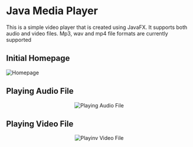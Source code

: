 # Java Media Player
This is a simple video player that is created using JavaFX. It supports both audio and video files. Mp3, wav and mp4 file formats are currently supported

## Initial Homepage
![Homepage](https://user-images.githubusercontent.com/66724151/166106430-d88d4834-b9e0-43bc-9099-d75d5d41dc39.png)

## Playing Audio File

<p align="center">
<img src="https://user-images.githubusercontent.com/66724151/166106519-b0ae3a77-b970-4355-b680-076b5c63ae5c.png" alt="Playing Audio File" />
</p>

## Playing Video File

<p align="center">
<img src="https://user-images.githubusercontent.com/66724151/166108206-46529158-ebf1-4d3f-8a3c-534f27f9373e.png" alt="Playinv Video File" />
</p>

